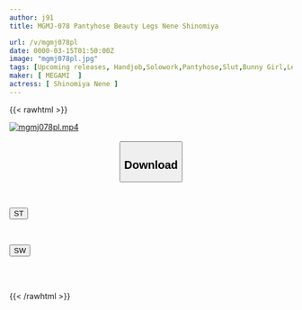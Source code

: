 ```yaml
---
author: j91
title: MGMJ-078 Pantyhose Beauty Legs Nene Shinomiya

url: /v/mgmj078pl
date: 0000-03-15T01:50:00Z
image: "mgmj078pl.jpg"
tags: [Upcoming releases, Handjob,Solowork,Pantyhose,Slut,Bunny Girl,Leg Fetish	]
maker: [ MEGAMI  ]
actress: [ Shinomiya Nene ]
---
```



{{< rawhtml >}}

<div class="video" data-videoid="pending_link_2.html">
    <a href="javascript:;">
        <img src="/v/mgmj078pl/mgmj078pl.jpg" width="WIDTH" height="HEIGHT" alt="mgmj078pl.mp4" loading="lazy">
    </a>
</div>

<script type="text/javascript" src="https://j91.asia/asset/on-demand-pend.js"></script>

<br>
  <link rel="stylesheet" href="https://j91.asia/asset/bs5.css">
  
  <center>
  <button class="btn btn-primary" type="button" data-bs-toggle="collapse" data-bs-target=".multi-collapse" aria-expanded="false" aria-controls="multiCollapseExample1 multiCollapseExample2"><h2>Download</h2></button></center>
</p>
<div class="row">
  <div class="col">
    <div class="collapse multi-collapse" id="multiCollapseExample1">
      <div class="card card-body">
	      	      <br>
<div class="buttons">  
<p><a href="https://j91.asia/pending_link_2.html" target="_blank"><button class="btn-hover color-3"><i class="fa fa-download"></i> ST</button></a></p></div>
    </div>
  </div>
</div>
  <div class="col">
    <div class="collapse multi-collapse" id="multiCollapseExample2">
      <div class="card card-body">
	      <br>
<div class="buttons">
<p><a href="https://j91.asia/pending_link_2.html" target="_blank"><button class="btn-hover color-2"><i class="fa fa-download"></i> SW</button></a></p></div>
<br><br>
      </div>
    </div>
  </div>
</div>

{{< /rawhtml >}}
